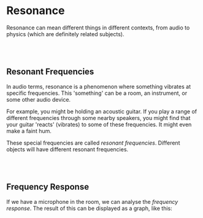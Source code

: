 # Resonance

Resonance can mean different things in different contexts, from audio to physics (which are definitely related subjects).


</br></br>
## Resonant Frequencies

In audio terms, resonance is a phenomenon where something vibrates at specific frequencies. This 'something' can be a room, an instrument, or some other audio device.

For example, you might be holding an acoustic guitar. If you play a range of different frequencies through some nearby speakers, you might find that your guitar 'reacts' (vibrates) to some of these frequencies. It might even make a faint hum.

These special frequencies are called _resonant frequencies_. Different objects will have different resonant frequencies.


</br></br>
## Frequency Response

If we have a microphone in the room, we can analyse the _frequency response_. The result of this can be displayed as a graph, like this:



